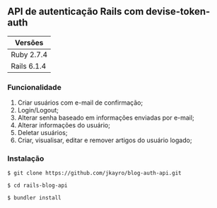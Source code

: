 ## API de autenticação Rails com devise-token-auth

|   Versões   |
|-------------|
| Ruby 2.7.4  |
| Rails 6.1.4 |

### Funcionalidade

1. Criar usuários com e-mail de confirmação;
2. Login/Logout;
3. Alterar senha baseado em informações enviadas por e-mail;
4. Alterar informações do usuário;
5. Deletar usuários;
6. Criar, visualisar, editar e remover artigos do usuário logado;

### Instalação

`$ git clone https://github.com/jkayro/blog-auth-api.git`

`$ cd rails-blog-api`

`$ bundler install`

